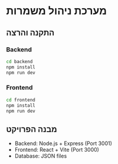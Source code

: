 # מערכת ניהול משמרות

## התקנה והרצה

### Backend
```bash
cd backend
npm install
npm run dev
```

### Frontend
```bash
cd frontend
npm install
npm run dev
```

## מבנה הפרויקט
- Backend: Node.js + Express (Port 3001)
- Frontend: React + Vite (Port 3000)
- Database: JSON files
